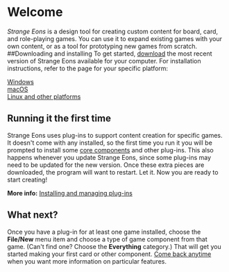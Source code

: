 # Welcome
*Strange Eons* is a design tool for creating custom content for board, card, and role-playing games. You can use it to expand existing games with your own content, or as a tool for prototyping new games from scratch.
##Downloading and installing
To get started, [download](http://cgjennings.ca/eons/download/update.html) the most recent version of Strange Eons available for your computer. For installation instructions, refer to the page for your specific platform:

[Windows](install-win.md)  
[macOS](install-mac.md)  
[Linux and other platforms](install-other.md)

## Running it the first time
Strange Eons uses plug-ins to support content creation for specific games. It doesn't come with any installed, so the first time you run it you will be prompted to install some [core components](corecomponents.md) and other plug-ins. This also happens whenever you update Strange Eons, since some plug-ins may need to be updated for the new version. Once these extra pieces are downloaded, the program will want to restart. Let it. Now you are ready to start creating!

**More info:** [Installing and managing plug-ins](installing-managing-plugins.md)

## What next?
Once you have a plug-in for at least one game installed, choose the **File/New** menu item and choose a type of game component from that game. (Can't find one? Choose the **Everything** category.) That will get you started making your first card or other component. [Come back anytime](user-manual.md) when you want more information on particular features.
